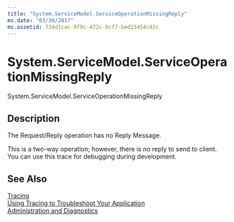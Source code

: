 ```yaml
---
title: "System.ServiceModel.ServiceOperationMissingReply"
ms.date: "03/30/2017"
ms.assetid: 734d1cac-9f9c-472c-bcf7-bed23454c82c
---
```

# System.ServiceModel.ServiceOperationMissingReply
System.ServiceModel.ServiceOperationMissingReply  
  
## Description  
 The Request/Reply operation has no Reply Message.  
  
 This is a two-way operation; however, there is no reply to send to client. You can use this trace for debugging during development.  
  
## See Also  
 [Tracing](../../../../../docs/framework/wcf/diagnostics/tracing/index.md)  
 [Using Tracing to Troubleshoot Your Application](../../../../../docs/framework/wcf/diagnostics/tracing/using-tracing-to-troubleshoot-your-application.md)  
 [Administration and Diagnostics](../../../../../docs/framework/wcf/diagnostics/index.md)
